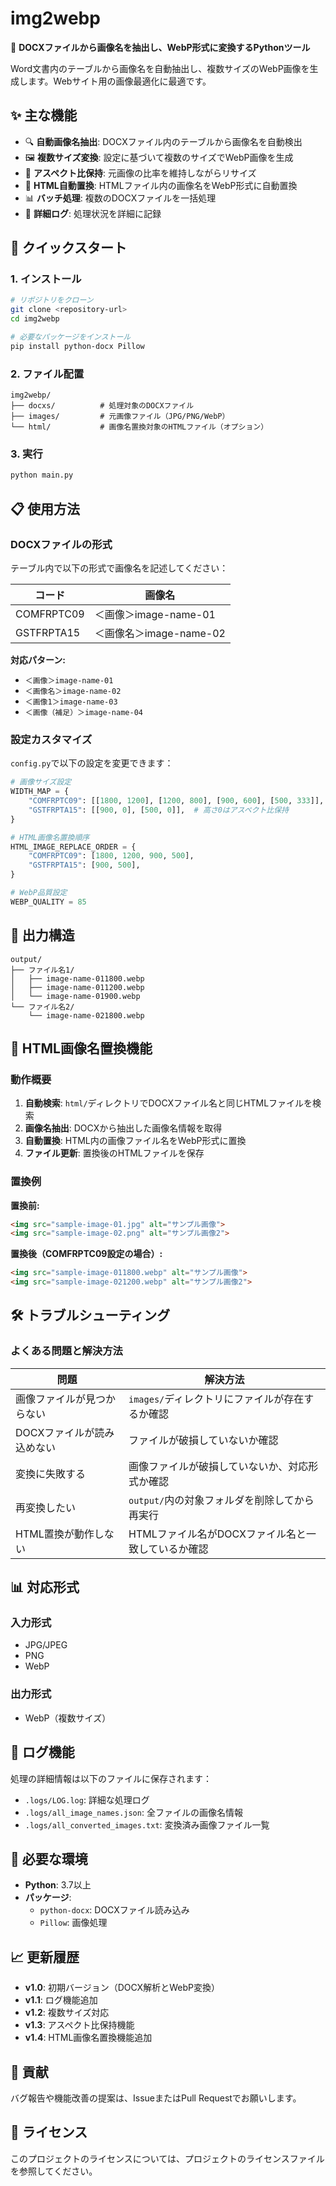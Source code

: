 # img2webp

📄 **DOCXファイルから画像名を抽出し、WebP形式に変換するPythonツール**

Word文書内のテーブルから画像名を自動抽出し、複数サイズのWebP画像を生成します。Webサイト用の画像最適化に最適です。

## ✨ 主な機能

- 🔍 **自動画像名抽出**: DOCXファイル内のテーブルから画像名を自動検出
- 🖼️ **複数サイズ変換**: 設定に基づいて複数のサイズでWebP画像を生成
- 📐 **アスペクト比保持**: 元画像の比率を維持しながらリサイズ
- 🔄 **HTML自動置換**: HTMLファイル内の画像名をWebP形式に自動置換
- 📊 **バッチ処理**: 複数のDOCXファイルを一括処理
- 📝 **詳細ログ**: 処理状況を詳細に記録

## 🚀 クイックスタート

### 1. インストール

```bash
# リポジトリをクローン
git clone <repository-url>
cd img2webp

# 必要なパッケージをインストール
pip install python-docx Pillow
```

### 2. ファイル配置

```
img2webp/
├── docxs/          # 処理対象のDOCXファイル
├── images/         # 元画像ファイル（JPG/PNG/WebP）
└── html/           # 画像名置換対象のHTMLファイル（オプション）
```

### 3. 実行

```bash
python main.py
```

## 📋 使用方法

### DOCXファイルの形式

テーブル内で以下の形式で画像名を記述してください：

| コード | 画像名 |
|--------|--------|
| COMFRPTC09 | ＜画像＞image-name-01 |
| GSTFRPTA15 | ＜画像名＞image-name-02 |

**対応パターン:**
- `＜画像＞image-name-01`
- `＜画像名＞image-name-02`
- `＜画像1＞image-name-03`
- `＜画像（補足）＞image-name-04`

### 設定カスタマイズ

`config.py`で以下の設定を変更できます：

```python
# 画像サイズ設定
WIDTH_MAP = {
    "COMFRPTC09": [[1800, 1200], [1200, 800], [900, 600], [500, 333]],
    "GSTFRPTA15": [[900, 0], [500, 0]],  # 高さ0はアスペクト比保持
}

# HTML画像名置換順序
HTML_IMAGE_REPLACE_ORDER = {
    "COMFRPTC09": [1800, 1200, 900, 500],
    "GSTFRPTA15": [900, 500],
}

# WebP品質設定
WEBP_QUALITY = 85
```

## 📁 出力構造

```
output/
├── ファイル名1/
│   ├── image-name-011800.webp
│   ├── image-name-011200.webp
│   └── image-name-01900.webp
└── ファイル名2/
    └── image-name-021800.webp
```

## 🔄 HTML画像名置換機能

### 動作概要

1. **自動検索**: `html/`ディレクトリでDOCXファイル名と同じHTMLファイルを検索
2. **画像名抽出**: DOCXから抽出した画像名情報を取得
3. **自動置換**: HTML内の画像ファイル名をWebP形式に置換
4. **ファイル更新**: 置換後のHTMLファイルを保存

### 置換例

**置換前:**
```html
<img src="sample-image-01.jpg" alt="サンプル画像">
<img src="sample-image-02.png" alt="サンプル画像2">
```

**置換後（COMFRPTC09設定の場合）:**
```html
<img src="sample-image-011800.webp" alt="サンプル画像">
<img src="sample-image-021200.webp" alt="サンプル画像2">
```

## 🛠️ トラブルシューティング

### よくある問題と解決方法

| 問題 | 解決方法 |
|------|----------|
| 画像ファイルが見つからない | `images/`ディレクトリにファイルが存在するか確認 |
| DOCXファイルが読み込めない | ファイルが破損していないか確認 |
| 変換に失敗する | 画像ファイルが破損していないか、対応形式か確認 |
| 再変換したい | `output/`内の対象フォルダを削除してから再実行 |
| HTML置換が動作しない | HTMLファイル名がDOCXファイル名と一致しているか確認 |

## 📊 対応形式

### 入力形式
- JPG/JPEG
- PNG
- WebP

### 出力形式
- WebP（複数サイズ）

## 📝 ログ機能

処理の詳細情報は以下のファイルに保存されます：

- `.logs/LOG.log`: 詳細な処理ログ
- `.logs/all_image_names.json`: 全ファイルの画像名情報
- `.logs/all_converted_images.txt`: 変換済み画像ファイル一覧

## 🔧 必要な環境

- **Python**: 3.7以上
- **パッケージ**:
  - `python-docx`: DOCXファイル読み込み
  - `Pillow`: 画像処理

## 📈 更新履歴

- **v1.0**: 初期バージョン（DOCX解析とWebP変換）
- **v1.1**: ログ機能追加
- **v1.2**: 複数サイズ対応
- **v1.3**: アスペクト比保持機能
- **v1.4**: HTML画像名置換機能追加

## 🤝 貢献

バグ報告や機能改善の提案は、IssueまたはPull Requestでお願いします。

## 📄 ライセンス

このプロジェクトのライセンスについては、プロジェクトのライセンスファイルを参照してください。